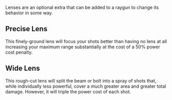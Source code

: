 Lenses are an optional extra that can be added to a raygun to change its
behavior in some way.

## Precise Lens

This finely-ground lens will focus your shots better than having no lens at all
increasing your maximum range substantially at the cost of a 50% power cost
penalty.

## Wide Lens

This rough-cut lens will split the beam or bolt into a spray of shots that, 
while individually less powerful, cover a much greater area and greater total
damage. However, it will triple the power cost of each shot.